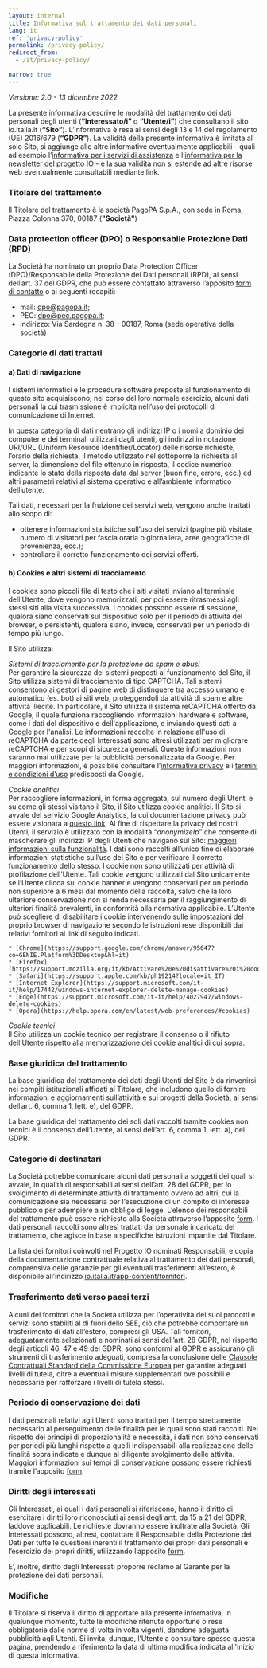 ```yaml
---
layout: internal
title: Informativa sul trattamento dei dati personali
lang: it
ref: 'privacy-policy'
permalink: /privacy-policy/
redirect_from:
  - /it/privacy-policy/

narrow: true
---
```


_Versione: 2.0 - 13 dicembre 2022_

La presente informativa descrive le modalità del trattamento dei dati personali degli utenti (**“Interessato/i”** o **“Utente/i”**) che consultano il sito io.italia.it (**“Sito”**).
L’informativa è resa ai sensi degli 13 e 14 del regolamento (UE) 2016/679 (**“GDPR”**). La validità della presente informativa è limitata al solo Sito, si aggiunge alle altre informative eventualmente applicabili - quali ad esempio l’[informativa per i servizi di assistenza](https://www.pagopa.it/it/privacy-policy-assistenza/) e l’[informativa per la newsletter del progetto IO](https://io.italia.it/informativa-newsletter/) - e la sua validità non si estende ad altre risorse web eventualmente consultabili mediante link.

### Titolare del trattamento 

Il Titolare del trattamento è la società PagoPA S.p.A., con sede in Roma, Piazza Colonna 370, 00187 (**"Società"**)

### Data protection officer (DPO) o Responsabile Protezione Dati (RPD)
La Società ha nominato un proprio Data Protection Officer (DPO)/Responsabile della Protezione dei Dati personali (RPD), ai sensi dell’art. 37 del GDPR, che può essere contattato attraverso l’apposito [form di contatto](https://privacyportal-de.onetrust.com/webform/77f17844-04c3-4969-a11d-462ee77acbe1/9ab6533d-be4a-482e-929a-0d8d2ab29df8) o ai seguenti recapiti:
* mail: [dpo@pagopa.it](mailto:dpo@pagopa.it);
* PEC: [dpo@pec.pagopa.it](mailto:dpo@pec.pagopa.it);
* indirizzo: Via Sardegna n. 38 - 00187, Roma (sede operativa della società)

### Categorie di dati trattati

#### a) Dati di navigazione

I sistemi informatici e le procedure software preposte al funzionamento di questo sito acquisiscono, nel corso del loro normale esercizio, alcuni dati personali la cui trasmissione è implicita nell’uso dei protocolli di comunicazione di Internet.

In questa categoria di dati rientrano gli indirizzi IP o i nomi a dominio dei computer e dei terminali utilizzati dagli utenti, gli indirizzi in notazione URI/URL (Uniform Resource Identifier/Locator) delle risorse richieste, l’orario della richiesta, il metodo utilizzato nel sottoporre la richiesta al server, la dimensione del file ottenuto in risposta, il codice numerico indicante lo stato della risposta data dal server (buon fine, errore, ecc.) ed altri parametri relativi al sistema operativo e all’ambiente informatico dell’utente.

Tali dati, necessari per la fruizione dei servizi web, vengono anche trattati allo scopo di:
* ottenere informazioni statistiche sull’uso dei servizi (pagine più visitate, numero di visitatori per fascia oraria o giornaliera, aree geografiche di provenienza, ecc.);
* controllare il corretto funzionamento dei servizi offerti.


#### b) Cookies e altri sistemi di tracciamento

I cookies sono piccoli file di testo che i siti visitati inviano al terminale dell’Utente, dove vengono memorizzati, per poi essere ritrasmessi agli stessi siti alla visita successiva. I cookies possono essere di sessione, qualora siano conservati sul dispositivo solo per il periodo di attività del browser, o persistenti, qualora siano, invece, conservati per un periodo di tempo più lungo.

Il Sito utilizza:

_Sistemi di tracciamento per la protezione da spam e abusi_<br>
Per garantire la sicurezza dei sistemi preposti al funzionamento del Sito, il Sito utilizza sistemi di tracciamento di tipo CAPTCHA. Tali sistemi consentono ai gestori di pagine web di distinguere tra accesso umano e automatico (es. bot) ai siti web, proteggendoli da attività di spam e altre attività illecite.
In particolare, il Sito utilizza il sistema reCAPTCHA offerto da Google, il quale funziona raccogliendo informazioni hardware e software, come i dati del dispositivo e dell'applicazione, e inviando questi dati a Google per l'analisi. Le informazioni raccolte in relazione all'uso di reCAPTCHA da parte degli Interessati sono altresì utilizzati per migliorare reCAPTCHA e per scopi di sicurezza generali. Queste informazioni non saranno mai utilizzate per la pubblicità personalizzata da Google. Per maggiori informazioni, è possibile consultare l’[informativa privacy](https://www.google.com/policies/privacy/) e i [termini e condizioni d’uso](https://www.google.com/policies/terms/) predisposti da Google.

_Cookie analitici_<br> 
Per raccogliere informazioni, in forma aggregata, sul numero degli Utenti e su come gli stessi visitano il Sito, il Sito utilizza cookie analitici. Il Sito si avvale del servizio Google Analytics, la cui documentazione privacy può essere visionata a [questo link](https://support.google.com/analytics/answer/6004245). Al fine di rispettare la privacy dei nostri Utenti, il servizio è utilizzato con la modalità “_anonymizeIp_” che consente di mascherare gli indirizzi IP degli Utenti che navigano sul Sito: [maggiori informazioni sulla funzionalità](https://support.google.com/analytics/answer/2763052?hl=it). I dati sono raccolti all’unico fine di elaborare informazioni statistiche sull’uso del Sito e per verificare il corretto funzionamento dello stesso. I cookie non sono utilizzati per attività di profilazione dell’Utente. Tali cookie vengono utilizzati dal Sito unicamente se l’Utente clicca sul cookie banner e vengono conservati per un periodo non superiore a 6 mesi dal momento della raccolta, salvo che la loro ulteriore conservazione non si renda necessaria  per il raggiungimento di ulteriori finalità prevalenti, in conformità alla normativa applicabile. L’Utente può scegliere di disabilitare i cookie intervenendo sulle impostazioni del proprio browser di navigazione secondo le istruzioni rese disponibili dai relativi fornitori ai link di seguito indicati.

    * [Chrome](https://support.google.com/chrome/answer/95647?co=GENIE.Platform%3DDesktop&hl=it)
    * [Firefox](https://support.mozilla.org/it/kb/Attivare%20e%20disattivare%20i%20cookie)
    * [Safari](https://support.apple.com/kb/ph19214?locale=it_IT)
    * [Internet Explorer](https://support.microsoft.com/it-it/help/17442/windows-internet-explorer-delete-manage-cookies)
    * [Edge](https://support.microsoft.com/it-it/help/4027947/windows-delete-cookies)
    * [Opera](https://help.opera.com/en/latest/web-preferences/#cookies)
    
_Cookie tecnici_<br>
Il Sito utilizza un cookie tecnico per registrare il consenso o il rifiuto dell’Utente rispetto alla memorizzazione dei cookie analitici di cui sopra. 

### Base giuridica del trattamento

La base giuridica del trattamento dei dati degli Utenti del Sito è da rinvenirsi nei compiti istituzionali affidati al Titolare, che includono quello di fornire informazioni e aggiornamenti sull’attività e sui progetti della Società, ai sensi dell’art. 6, comma 1, lett. e), del GDPR.

La base giuridica del trattamento dei soli dati raccolti tramite cookies non tecnici è il consenso dell’Utente, ai sensi dell’art. 6, comma 1, lett. a), del GDPR.

### Categorie di destinatari

La Società potrebbe comunicare alcuni dati personali a soggetti dei quali si avvale, in qualità di responsabili ai sensi dell’art. 28 del GDPR, per lo svolgimento di determinate attività di trattamento ovvero ad altri, cui la comunicazione sia necessaria per l’esecuzione di un compito di interesse pubblico o per adempiere a un obbligo di legge. L’elenco dei responsabili del trattamento può essere richiesto alla Società attraverso l’apposito [form](https://privacyportal-de.onetrust.com/webform/77f17844-04c3-4969-a11d-462ee77acbe1/9ab6533d-be4a-482e-929a-0d8d2ab29df8).
I dati personali raccolti sono altresì trattati dal personale incaricato del trattamento, che agisce in base a specifiche istruzioni impartite dal Titolare.
 
La lista dei fornitori coinvolti nel Progetto IO nominati Responsabili,  e copia della documentazione contrattuale relativa al trattamento dei dati personali, comprensiva delle garanzie per gli eventuali trasferimenti all’estero, è disponibile all’indirizzo [io.italia.it/app-content/fornitori](https://io.italia.it/app-content/fornitori).

### Trasferimento dati verso paesi terzi
Alcuni dei fornitori che la Società utilizza per l’operatività dei suoi prodotti e servizi sono stabiliti al di fuori dello SEE, ciò che potrebbe comportare un trasferimento di dati all’estero, compresi gli USA. Tali fornitori, adeguatamente selezionati e nominati ai sensi dell’art. 28 GDPR, nel rispetto degli articoli 46, 47 e 49 del GDPR, sono conformi al GDPR e assicurano gli strumenti di trasferimento adeguati, compresa la conclusione  delle [Clausole Contrattuali Standard della Commissione Europea](https://commission.europa.eu/law/law-topic/data-protection/international-dimension-data-protection/standard-contractual-clauses-scc_it) per garantire adeguati livelli di tutela, oltre a eventuali misure supplementari ove possibili e necessarie per rafforzare i livelli di tutela stessi.

### Periodo di conservazione dei dati
I dati personali relativi agli Utenti sono trattati per il tempo strettamente necessario al perseguimento delle finalità per le quali sono stati raccolti.  Nel rispetto dei principi di proporzionalità e necessità, i dati non sono conservati per periodi più lunghi rispetto a quelli indispensabili alla realizzazione delle finalità sopra indicate e dunque al diligente svolgimento delle attività. Maggiori informazioni sui tempi di conservazione possono essere richiesti tramite l’apposito [form](https://privacyportal-de.onetrust.com/webform/77f17844-04c3-4969-a11d-462ee77acbe1/9ab6533d-be4a-482e-929a-0d8d2ab29df8). 


### Diritti degli interessati
 
Gli Interessati, ai quali i dati personali si riferiscono, hanno il diritto di esercitare i diritti loro riconosciuti ai sensi degli artt. da 15 a 21 del GDPR, laddove applicabili.
Le richieste dovranno essere inoltrate alla Società. Gli Interessati possono, altresì, contattare il Responsabile della Protezione dei Dati per tutte le questioni inerenti il trattamento dei propri dati personali e l’esercizio dei propri diritti, utilizzando l’apposito [form](https://privacyportal-de.onetrust.com/webform/77f17844-04c3-4969-a11d-462ee77acbe1/9ab6533d-be4a-482e-929a-0d8d2ab29df8).
 
E’, inoltre, diritto degli Interessati proporre reclamo al Garante per la protezione dei dati personali.

### Modifiche
Il Titolare si riserva il diritto di apportare alla presente informativa, in qualunque momento, tutte le modifiche ritenute opportune o rese obbligatorie dalle norme di volta in volta vigenti, dandone adeguata pubblicità agli Utenti.
Si invita, dunque, l’Utente a consultare spesso questa pagina, prendendo a riferimento la data di ultima modifica indicata all'inizio di questa informativa.
